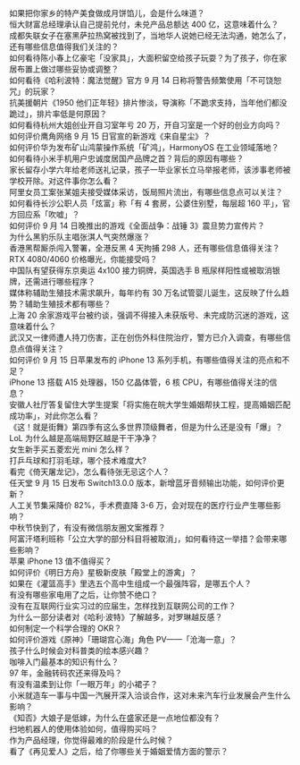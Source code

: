 如果把你家乡的特产美食做成月饼馅儿，会是什么味道？  
恒大财富总经理承认自己提前兑付，未兑产品总额达 400 亿，这意味着什么？  
成都失联女子在塞黑萨拉热窝被找到了，当地华人说她已经无法沟通，她怎么了，还有哪些信息值得我们关注的？  
如何看待陈小春上亿豪宅「没家具」，大面积留空给孩子玩耍？为了孩子，你在家居布置上做过哪些妥协或调整？  
如何看待《哈利波特：魔法觉醒》官方 9 月 14 日称将警告频繁使用「不可饶恕咒」的玩家？  
抗美援朝片《1950 他们正年轻》排片惨淡，导演称「不跪求支持，当年他们都没跪过」，排片率低是何原因？  
如何看待杭州大姐创业开自习室年亏 20 万，开自习室是一个好的创业方向吗？  
如何评价鹰角网络 9 月 15 日官宣的新游戏《来自星尘》？  
如何评价华为发布矿山鸿蒙操作系统「矿鸿」，HarmonyOS 在工业领域落地？  
如何看待小米手机用户忠诚度居国产品牌之首？背后的原因有哪些？  
家长留存小学六年给老师送礼记录，孩子一毕业家长立马举报老师，该涉事老师被学校开除。对这件事你怎么看？  
阿里女员工案张某姐夫接受媒体采访，饭局照片流出，有哪些信息点可以关注？  
如何看待长沙公职人员「炫富」称「有 4 套房，公婆住别墅，每层超 160 平」，官方回应系「吹嘘」？  
如何评价 9 月 14 日晚推出的游戏《全面战争：战锤 3》震旦势力宣传片？  
为什么黑豹乐队主唱张淇人气突然爆涨？  
香港黑帮厮杀闯入警署，全港反黑 4 天拘捕 298 人，还有哪些信息值得关注？  
RTX 4080/4060 价格曝光，你能接受吗？  
中国队有望获得东京奥运 4x100 接力铜牌，英国选手 B 瓶尿样阳性或被取消银牌，还需进行哪些程序？  
媒体称辅助生殖技术需求飙升，每年约有 30 万名试管婴儿诞生，这反映了什么趋势？辅助生殖技术都有哪些？  
上海 20 余家游戏平台被约谈，强调不得接入未获版号、未完成防沉迷的游戏，这意味着什么？  
武汉又一律师遭人持刀伤害，正在创伤外科住院治疗，警方已介入调查，有哪些信息点值得关注？  
如何评价 9 月 15 日苹果发布的 iPhone 13 系列手机，有哪些值得关注的亮点和不足？  
iPhone 13 搭载 A15 处理器，150 亿晶体管，6 核 CPU，有哪些值得关注的信息？  
安徽人社厅答复留住大学生提案「将实施在皖大学生婚姻帮扶工程，提高婚姻匹配成功率」，对此你怎么看？  
《这！就是街舞》第四季有这么多世界顶级舞者，但是为什么还是没有「爆」？  
LoL 为什么越是高端局野区越是干干净净？  
女生新手买五菱宏光 mini 怎么样？  
打乒乓球和打羽毛球，哪个技术难度大?  
看完《倚天屠龙记》，怎么看待张无忌这个人？  
任天堂 9 月 15 日发布 Switch13.0.0 版本，新增蓝牙音频输出功能，如何评价更新？  
人工关节集采降价 82%，手术费直降 3-6 万，会对现在的医疗行业产生哪些影响？  
中秋节快到了，有没有微信朋友圈文案推荐？  
阿富汗塔利班称「公立大学的部分科目将被取消」，如何看待这一举措？会带来哪些影响？  
苹果 iPhone 13 值不值得买？  
如何评价《明日方舟》星极新皮肤「殿堂上的游禽」？  
如果在《灌篮高手》里选五个高中生组成一个最强阵容，是哪五个人？  
有没有哪些家电用了之后，让你赞不绝口？  
没有在互联网行业实习过的应届生，怎样找到互联网公司的工作？  
为什么一部分读者对《哈利·波特》了解越多，对罗琳越反感？  
如何制定一个科学合理的 OKR？  
如何评价游戏《原神》「珊瑚宫心海」角色 PV——「沧海一意」？  
孩子什么时候会对科普类的绘本感兴趣？  
咖啡入门最基本的知识有什么？  
97 年，金融转码农还来得及吗？  
有没有温柔到让你「一眼万年」的小裙子？  
小米就造车一事与中国一汽展开深入洽谈合作，这对未来汽车行业发展会产生什么影响？  
《知否》大娘子是低嫁，为什么在盛家还是一点地位都没有？  
扫地机器人的使用体验如何，值得购买吗？  
作为产品经理，你觉得最难的阶段是什么时候？  
看了《再见爱人》之后，给了你哪些关于婚姻爱情方面的警示？  
